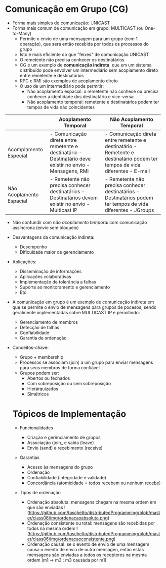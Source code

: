 # Comunicação em Grupo (CG)

- Forma mais simples de comunicação: UNICAST
- Forma mais comum de comunicação em grupo: MULTICAST (ou One-to-Many)
  - Permite o envio de uma mensagem para um grupo (com 1 operação), que será então recebida por todos os processos do grupo
  - Isto é mais eficiente do que "feixes" de comunicação UNICAST
  - O remetente não precisa conhecer os destinatários
  - CG é um exemplo de **comunicação indireta**, que em um sistema distribuído pode envolver um intermediário sem acoplamento direto entre remetente e destinatários
  - RPC e RMI são exemplos de acoplamento direto
  - O uso de um intermediário pode permitir:
    - Não acoplamento espacial: o remetente não conhece ou precisa conhecer a identidade dos destinatário e vice-versa
    - Não acoplamento temporal: remetente e destinatários podem ter tempos de vida não coincidentes

|                          | Acoplamento Temporal                                                                                      | Não Acoplamento Temporal                                                                                                    |
|--------------------------|-----------------------------------------------------------------------------------------------------------|-----------------------------------------------------------------------------------------------------------------------------|
| Acomplamento Especial    | - Comunicação direta entre remetente e destinatário - Destinatário deve existir no envio - Mensagens, RMI | - Comunicação direta entre remetente e destinatário - Remetente e destinatário podem ter tempos de vida diferentes - E-mail |
| Não Acoplamento Espacial | - Remetente não precisa conhecer destinatários - Destinatários devem existir no envio - Multicast IP      | - Remetente não precisa conhecer destinatários - Destinatários podem ter tempos de vida diferentes - JGroups                |

- Não confundir com *não acoplamento temporal* com comunicação assíncrona (envio sem bloqueio)
- Desvantagens da comunicação indireta:
  - Desempenho
  - Dificuldade maior de gerenciamento
- Aplicações:
  - Disseminação de informações
  - Aplicações colaborativas
  - Implementação de tolerância a falhas
  - Suporte ao monitoramento e gerenciamento
  - Etc.
- A comunicação em grupo é um exemplo de comunicação indireta em que se permite o envio de mensagens para grupos de pocesos, sendo geralmente implementadas sobre MULTICAST IP e permitindo:
  - Gerenciamento de membros
  - Detecção de falhas
  - Confiabilidade
  - Garantia de ordenação
- Conceitos-chave:
  - Grupo + membership
  - Processos se associam (join) a um grupo para enviar mensagens para seus membros de forma confiável
  - Grupos podem ser:
    - Abertos ou fechados
    - Com sobreposição ou sem sobreposição
    - Hierárquizados
    - Simétricos
    
  # Tópicos de Implementação
  
  - Funcionalidades
    - Criação e gerênciamento de grupos
    - Associação (join_ e saída (leave)
    - Envio (send) e recebimento (receive)
  - Garantias
    - Acesso às mensagens do grupo
    - Ordenação
    - Confiabilidade (integridade e validade)
    - Concordância (atomicidade = todos recebem ou nenhum recebe)

  - Tipos de ordenação
    - Ordenação absoluta: mensagens chegam na mesma ordem em que são enviadas
      !(https://github.com/taschetto/distributedProgramming/blob/master/class06/img/ordenacaoabsoluta.png)
    - Ordenação consistente ou total: mensagens são recebidas por todos na mesma ordem
      !(https://github.com/taschetto/distributedProgramming/blob/master/class06/img/ordenacaoconsistente.png)
    - Ordenação causal: se o evento de envio de uma mensagem causa o evento de envio de outra mensagen, então estas mensagens são enviadas a todos os receptores na mesma ordem (m1 -> m3 : m3 causada por m1)
